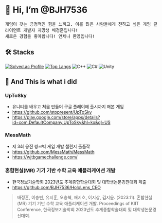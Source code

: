 # 👋 Hi, I’m @BJH7536

<samp> 
게임이 갖는 긍정적인 힘을 느끼고, 이를 많은 사람들에게 전하고 싶은 게임 클라이언트 개발자 지망생 배정훈입니다! <br> 
새로운 경험을 좋아합니다! 언제나 환영입니다! 
</samp>

## 🛠️ Stacks
[![Solved.ac Profile](http://mazassumnida.wtf/api/v2/generate_badge?boj=bjh7536)](https://solved.ac/bjh7536/)
[![Top Langs](https://github-readme-stats.vercel.app/api/top-langs/?username=BJH7536&langs_count=5&layout=compact&theme=white)](https://github.com/BJH7536/BJH7536)
![C++](https://img.shields.io/badge/C++-00599C?style=flat-square&logo=cplusplus&logoColor=white)
![C#](https://img.shields.io/badge/C%23-512BD4?style=flat-square&logo=csharp&logoColor=white)
![Unity](https://img.shields.io/badge/Unity-000000.svg?&style=flat-square&logo=Unity&logoColor=Black)


## 🧾 And This is what i did

### UpToSky
- 유니티를 배우고 처음 만들어 구글 플레이에 출시까지 해본 게임
- https://github.com/stopresent/UpToSky
- https://play.google.com/store/apps/details?id=com.DefaultCompany.UpToSky&hl=ko&gl=US
  
### MessMath
- 제 3회 웅진 씽크빅 게임 개발 챌린지 출품작
- https://github.com/MessMath/MessMath
- https://wjtbgamechallenge.com/

### 혼합현실(MR) 기기 기반 수학 교육 애플리케이션 개발
- 한국정보기술학회 2023년도 추계종합학술대회 및 대학생논문경진대회 제출
- https://github.com/BJH7536/HoloLens_CEO
> 배정훈, 이승빈, 유지훈, 오승혁, 배지호, 이지상, 김지윤. (2023.11). 혼합현실(MR) 기기 기반 수학 교육 애플리케이션 개발. Proceedings of KIIT Conference, 한국정보기술학회 2023년도 추계종합학술대회 및 대학생논문경진대회.


<!---
BJH7536/BJH7536 is a ✨ special ✨ repository because its `README.md` (this file) appears on your GitHub profile.
You can click the Preview link to take a look at your changes.
---> 
